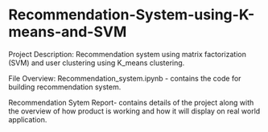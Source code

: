# Recommendation-System-using-K-means-and-SVM

Project Description:
Recommendation system using matrix factorization (SVM) and user clustering using K_means clustering.

File Overview:
Recommendation_system.ipynb - contains the code for building recommendation system.

Recommendation Sytem Report- contains details of the project along with the overview of how product is working and how it will display on real world application.

